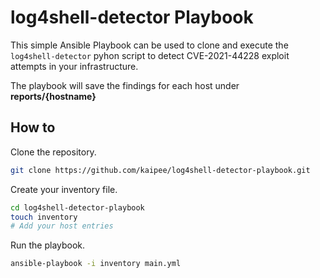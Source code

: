 # log4shell-detector Playbook

This simple Ansible Playbook can be used to clone and execute the `log4shell-detector` pyhon script to detect CVE-2021-44228 exploit attempts in your infrastructure.

The playbook will save the findings for each host under **reports/{hostname}**

## How to

Clone the repository.

```sh
git clone https://github.com/kaipee/log4shell-detector-playbook.git
```

Create your inventory file.

```sh
cd log4shell-detector-playbook
touch inventory
# Add your host entries
```

Run the playbook.

```sh
ansible-playbook -i inventory main.yml
```
